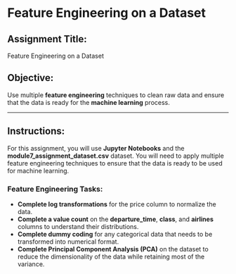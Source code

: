 <h1><b>Feature Engineering on a Dataset</b></h1>

<h2><b>Assignment Title:</b></h2>
<p>Feature Engineering on a Dataset</p>

<h2><b>Objective:</b></h2>
<p>Use multiple <b>feature engineering</b> techniques to clean raw data and ensure that the data is ready for the <b>machine learning</b> process.</p>

<hr>

<h2><b>Instructions:</b></h2>
<p>For this assignment, you will use <b>Jupyter Notebooks</b> and the <b>module7_assignment_dataset.csv</b> dataset. You will need to apply multiple feature engineering techniques to ensure that the data is ready to be used for machine learning.</p>

<h3><b>Feature Engineering Tasks:</b></h3>
<ul>
    <li><b>Complete log transformations</b> for the price column to normalize the data.</li>
    <li><b>Complete a value count</b> on the <b>departure_time</b>, <b>class</b>, and <b>airlines</b> columns to understand their distributions.</li>
    <li><b>Complete dummy coding</b> for any categorical data that needs to be transformed into numerical format.</li>
    <li><b>Complete Principal Component Analysis (PCA)</b> on the dataset to reduce the dimensionality of the data while retaining most of the variance.</li>
</ul>
